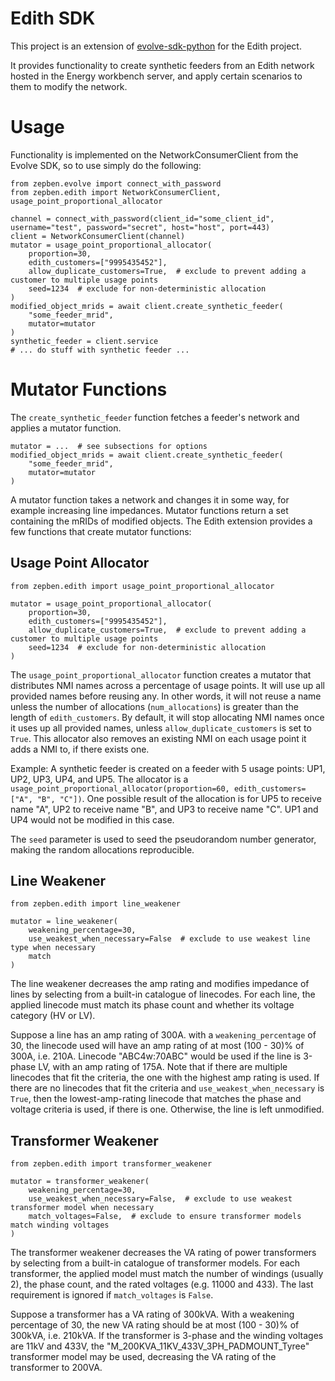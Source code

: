 # Edith SDK #

This project is an extension of [evolve-sdk-python](https://github.com/zepben/evolve-sdk-python) for the Edith project.

It provides functionality to create synthetic feeders from an Edith network hosted in the Energy workbench server,
and apply certain scenarios to them to modify the network.

# Usage #

Functionality is implemented on the NetworkConsumerClient from the Evolve SDK, so to use simply do the following:

    from zepben.evolve import connect_with_password
    from zepben.edith import NetworkConsumerClient, usage_point_proportional_allocator
    
    channel = connect_with_password(client_id="some_client_id", username="test", password="secret", host="host", port=443)
    client = NetworkConsumerClient(channel)
    mutator = usage_point_proportional_allocator(
        proportion=30,
        edith_customers=["9995435452"],
        allow_duplicate_customers=True,  # exclude to prevent adding a customer to multiple usage points
        seed=1234  # exclude for non-deterministic allocation
    )
    modified_object_mrids = await client.create_synthetic_feeder(
        "some_feeder_mrid",
        mutator=mutator
    )
    synthetic_feeder = client.service
    # ... do stuff with synthetic feeder ...

# Mutator Functions #

The `create_synthetic_feeder` function fetches a feeder's network and applies a mutator function.
    
    mutator = ...  # see subsections for options 
    modified_object_mrids = await client.create_synthetic_feeder(
        "some_feeder_mrid",
        mutator=mutator
    )

A mutator function takes a network and changes it in some way, for example increasing line impedances. Mutator functions
return a set containing the mRIDs of modified objects.
The Edith extension provides a few functions that create mutator functions:

## Usage Point Allocator ##
    
    from zepben.edith import usage_point_proportional_allocator

    mutator = usage_point_proportional_allocator(
        proportion=30,
        edith_customers=["9995435452"],
        allow_duplicate_customers=True,  # exclude to prevent adding a customer to multiple usage points
        seed=1234  # exclude for non-deterministic allocation
    )

The `usage_point_proportional_allocator` function creates a mutator that distributes NMI names across a percentage
of usage points. It will use up all provided names before reusing any. In other words, it will not reuse a name unless
the number of allocations (`num_allocations`) is greater than the length of `edith_customers`. By default, it will stop
allocating NMI names once it uses up all provided names, unless `allow_duplicate_customers` is set to `True`.
This allocator also removes an existing NMI on each usage point it adds a NMI to, if there exists one.

Example: A synthetic feeder is created on a feeder with 5 usage points: UP1, UP2, UP3, UP4, and UP5. The allocator is
a `usage_point_proportional_allocator(proportion=60, edith_customers=["A", "B", "C"])`. One possible result of the
allocation is for UP5 to receive name "A", UP2 to receive name "B", and UP3 to receive name "C". UP1 and UP4 would not
be modified in this case.

The `seed` parameter is used to seed the pseudorandom number generator, making the random allocations reproducible.

## Line Weakener ##

    from zepben.edith import line_weakener

    mutator = line_weakener(
        weakening_percentage=30,
        use_weakest_when_necessary=False  # exclude to use weakest line type when necessary
        match 
    )

The line weakener decreases the amp rating and modifies impedance of lines by selecting from a built-in catalogue of 
linecodes. For each line, the applied linecode must match its phase count and whether its voltage category (HV or LV).

Suppose a line has an amp rating of 300A. with a `weakening_percentage` of 30, the linecode used will have an amp rating
of at most (100 - 30)% of 300A, i.e. 210A. Linecode "ABC4w:70ABC" would be used if the line is 3-phase LV, with an amp
rating of 175A. Note that if there are multiple linecodes that fit the criteria, the one with the highest amp rating is
used. If there are no linecodes that fit the criteria and `use_weakest_when_necessary` is `True`, then the
lowest-amp-rating linecode that matches the phase and voltage criteria is used, if there is one. Otherwise, the line is
left unmodified.

## Transformer Weakener ##

    from zepben.edith import transformer_weakener

    mutator = transformer_weakener(
        weakening_percentage=30,
        use_weakest_when_necessary=False,  # exclude to use weakest transformer model when necessary
        match_voltages=False,  # exclude to ensure transformer models match winding voltages
    )

The transformer weakener decreases the VA rating of power transformers by selecting from a built-in catalogue of
transformer models. For each transformer, the applied model must match the number of windings (usually 2), the phase
count, and the rated voltages (e.g. 11000 and 433). The last requirement is ignored if `match_voltages` is `False`.

Suppose a transformer has a VA rating of 300kVA. With a weakening percentage of 30, the new VA rating should be at most
(100 - 30)% of 300kVA, i.e. 210kVA. If the transformer is 3-phase and the winding voltages are 11kV and 433V,
the "M_200KVA_11KV_433V_3PH_PADMOUNT_Tyree" transformer model may be used, decreasing the VA rating of the transformer
to 200VA.
